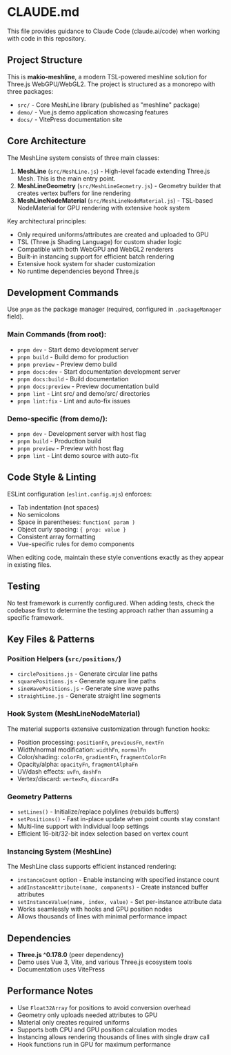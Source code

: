 # CLAUDE.md

This file provides guidance to Claude Code (claude.ai/code) when working with code in this repository.

## Project Structure

This is **makio-meshline**, a modern TSL-powered meshline solution for Three.js WebGPU/WebGL2. The project is structured as a monorepo with three packages:

- `src/` - Core MeshLine library (published as "meshline" package)
- `demo/` - Vue.js demo application showcasing features  
- `docs/` - VitePress documentation site

## Core Architecture

The MeshLine system consists of three main classes:

1. **MeshLine** (`src/MeshLine.js`) - High-level facade extending Three.js Mesh. This is the main entry point.
2. **MeshLineGeometry** (`src/MeshLineGeometry.js`) - Geometry builder that creates vertex buffers for line rendering
3. **MeshLineNodeMaterial** (`src/MeshLineNodeMaterial.js`) - TSL-based NodeMaterial for GPU rendering with extensive hook system

Key architectural principles:
- Only required uniforms/attributes are created and uploaded to GPU
- TSL (Three.js Shading Language) for custom shader logic
- Compatible with both WebGPU and WebGL2 renderers
- Built-in instancing support for efficient batch rendering
- Extensive hook system for shader customization
- No runtime dependencies beyond Three.js

## Development Commands

Use `pnpm` as the package manager (required, configured in `.packageManager` field).

### Main Commands (from root):
- `pnpm dev` - Start demo development server  
- `pnpm build` - Build demo for production
- `pnpm preview` - Preview demo build
- `pnpm docs:dev` - Start documentation development server
- `pnpm docs:build` - Build documentation
- `pnpm docs:preview` - Preview documentation build
- `pnpm lint` - Lint src/ and demo/src/ directories
- `pnpm lint:fix` - Lint and auto-fix issues

### Demo-specific (from demo/):
- `pnpm dev` - Development server with host flag
- `pnpm build` - Production build
- `pnpm preview` - Preview with host flag
- `pnpm lint` - Lint demo source with auto-fix

## Code Style & Linting

ESLint configuration (`eslint.config.mjs`) enforces:
- Tab indentation (not spaces)
- No semicolons 
- Space in parentheses: `function( param )`
- Object curly spacing: `{ prop: value }`
- Consistent array formatting
- Vue-specific rules for demo components

When editing code, maintain these style conventions exactly as they appear in existing files.

## Testing

No test framework is currently configured. When adding tests, check the codebase first to determine the testing approach rather than assuming a specific framework.

## Key Files & Patterns

### Position Helpers (`src/positions/`)
- `circlePositions.js` - Generate circular line paths
- `squarePositions.js` - Generate square line paths  
- `sineWavePositions.js` - Generate sine wave paths
- `straightLine.js` - Generate straight line segments

### Hook System (MeshLineNodeMaterial)
The material supports extensive customization through function hooks:
- Position processing: `positionFn`, `previousFn`, `nextFn`
- Width/normal modification: `widthFn`, `normalFn` 
- Color/shading: `colorFn`, `gradientFn`, `fragmentColorFn`
- Opacity/alpha: `opacityFn`, `fragmentAlphaFn`
- UV/dash effects: `uvFn`, `dashFn`
- Vertex/discard: `vertexFn`, `discardFn`

### Geometry Patterns
- `setLines()` - Initialize/replace polylines (rebuilds buffers)
- `setPositions()` - Fast in-place update when point counts stay constant
- Multi-line support with individual loop settings
- Efficient 16-bit/32-bit index selection based on vertex count

### Instancing System (MeshLine)
The MeshLine class supports efficient instanced rendering:
- `instanceCount` option - Enable instancing with specified instance count
- `addInstanceAttribute(name, components)` - Create instanced buffer attributes
- `setInstanceValue(name, index, value)` - Set per-instance attribute data
- Works seamlessly with hooks and GPU position nodes
- Allows thousands of lines with minimal performance impact

## Dependencies

- **Three.js ^0.178.0** (peer dependency)
- Demo uses Vue 3, Vite, and various Three.js ecosystem tools
- Documentation uses VitePress

## Performance Notes

- Use `Float32Array` for positions to avoid conversion overhead
- Geometry only uploads needed attributes to GPU
- Material only creates required uniforms
- Supports both CPU and GPU position calculation modes
- Instancing allows rendering thousands of lines with single draw call
- Hook functions run in GPU for maximum performance